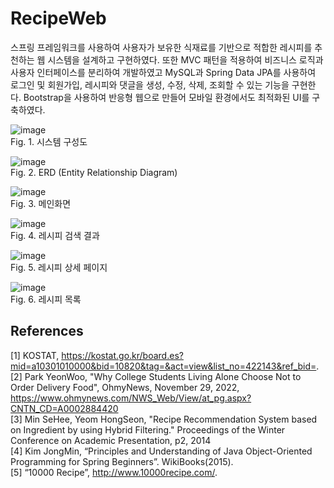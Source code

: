 ﻿# RecipeWeb
스프링 프레임워크를 사용하여 사용자가 보유한 식재료를 기반으로 적합한 레시피를 추천하는 웹 시스템을 설계하고 구현하였다. 또한 MVC 패턴을 적용하여 비즈니스 로직과 사용자 인터페이스를 분리하여 개발하였고 MySQL과 Spring Data JPA를 사용하여 로그인 및 회원가입, 레시피와 댓글을 생성, 수정, 삭제, 조회할 수 있는 기능을 구현한다. Bootstrap을 사용하여 반응형 웹으로 만들어 모바일 환경에서도 최적화된 UI를 구축하였다.
<br>

![image](https://github.com/acttcha/RecipeWeb/assets/128893836/d775d1d1-b448-445c-9ad0-ed0b46dabf58)
<br>
Fig. 1. 시스템 구성도

![image](https://github.com/acttcha/RecipeWeb/assets/128893836/5992f6a9-7c43-4368-99b7-9a49c1127e13)
<br>
Fig. 2. ERD (Entity Relationship Diagram)

![image](https://github.com/acttcha/RecipeWeb/assets/128893836/d52c31d9-7ec2-4814-ad81-6b288c8fd898)
<br>
Fig. 3. 메인화면

![image](https://github.com/acttcha/RecipeWeb/assets/128893836/2752d6e8-9e3c-4dba-b0da-b1c54bfeec4d)
<br>
Fig. 4. 레시피 검색 결과

![image](https://github.com/acttcha/RecipeWeb/assets/128893836/1019fd3f-2051-424b-9728-dcb5c399669e)
<br>
Fig. 5. 레시피 상세 페이지

![image](https://github.com/acttcha/RecipeWeb/assets/128893836/e8e3e836-1032-4376-9b00-9c97b61d6f68)
<br>
Fig. 6. 레시피 목록

## References
[1] KOSTAT, https://kostat.go.kr/board.es?mid=a10301010000&bid=10820&tag=&act=view&list_no=422143&ref_bid=.
<br>
[2] Park YeonWoo, "Why College Students Living Alone Choose Not to Order Delivery Food", OhmyNews, November 29, 2022, https://www.ohmynews.com/NWS_Web/View/at_pg.aspx?CNTN_CD=A0002884420
<br>
[3] Min SeHee, Yeom HongSeon, "Recipe Recommendation System based on Ingredient by using Hybrid Filtering." Proceedings of the Winter Conference on Academic Presentation, p2, 2014
<br>
[4] Kim JongMin, “Principles and Understanding of Java Object-Oriented Programming for Spring Beginners”. WikiBooks(2015).
<br>
[5] “10000 Recipe”, http://www.10000recipe.com/.
<br>
